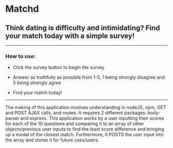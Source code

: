 # Matchd
## Think dating is difficulty and intimidating? Find your match today with a simple survey!
___
### How to use:
* Click the survey button to begin the survey

* Answer as truthfully as possible from 1-5, 1 being strongly disagree and 5 being strongly agree

* Find your match today!
___

The making of this application involves understanding in nodeJS, npm, GET and POST AJAX calls, and routes. It requires 2 different packages: body-parser and express. This application works by a user inputting their scores for each of the 10 questions and comparing it to an array of other objects/previous user inputs to find the least score difference and bringing up a modal of the closest match. Furthermore, it POSTS the user input into the array and stores it for future uses/users. 
